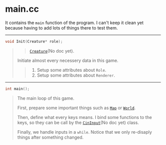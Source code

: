 # main.cc

It contains the `main` function of the program. I can't keep it clean yet
because having to add lots of things there to test them.

---

```cpp
void Init(Creature* role); 
```

> > [`Creature`](../../../src/Object/Creature.h)(No doc yet).
>
> Initiate almost every necessery data in this game.
>
> > 1. Setup some attributes about `Role`.
> > 2. Setup some attributes about `Renderer`.

---

```cpp
int main();
```

> The main loop of this game. 
>
> First, prepare some important things such as
  [`Map`][] or [`World`][].
>
> [`Map`]: Map/Map_source.md
> [`World`]: Map/World_source.md
>
> Then, define what every keys means. I bind some functions to the keys, so
  they can be call by the [`CinInput`][](No doc yet) class.
>
> [`CinInput`]: ../../zh_cn/src/FrontEnd/CinInput_source.md
>
> Finally, we handle inputs in a `while`. Notice that we only re-disaply
  things after something changed.
